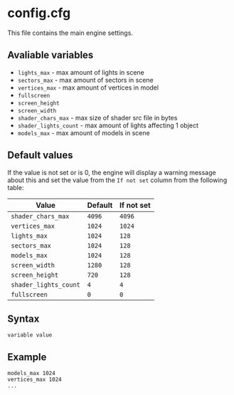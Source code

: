 # config.cfg

This file contains the main engine settings.

## Avaliable variables

* `lights_max` - max amount of lights in scene
* `sectors_max` - max amount of sectors in scene
* `vertices_max` - max amount of vertices in model
* `fullscreen`
* `screen_height`
* `screen_width`
* `shader_chars_max` - max size of shader src file in bytes
* `shader_lights_count` - max amount of lights affecting 1 object
* `models_max` - max amount of models in scene

## Default values

If the value is not set or is 0, the engine will display a warning message about this and set the value from the `If not set` column from the following table:

|Value|Default|If not set|
|---|---|---|
|`shader_chars_max`|`4096`|`4096`|
|`vertices_max`|`1024`|`1024`|
|`lights_max`|`1024`|`128`|
|`sectors_max`|`1024`|`128`|
|`models_max`|`1024`|`128`|
|`screen_width`|`1280`|`128`|
|`screen_height`|`720`|`128`|
|`shader_lights_count`|`4`|`4`|
|`fullscreen`|`0`|`0`|

## Syntax

``` text
variable value
```

## Example

``` text
models_max 1024
vertices_max 1024
...
```
